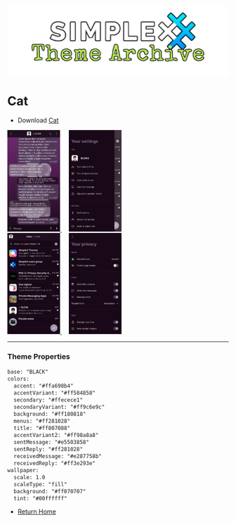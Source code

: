 ![SxC Theme Archive Banner](../resources/SxC_themeBanner.png)

# Cat

* Download [Cat](../themes/SxC_cat.theme)

<a href="../screenshots/SxC_cat01.jpg" target="_blank">
	<img src="../screenshots/SxC_cat01.jpg" width="120">
</a>&nbsp;&nbsp;&nbsp;
<a href="../screenshots/SxC_cat02.jpg" target="_blank">
	<img src="../screenshots/SxC_cat02.jpg" width="120">
</a>
<br>
<a href="../screenshots/SxC_cat03.jpg" target="_blank">
	<img src="../screenshots/SxC_cat03.jpg" width="120">
</a>&nbsp;&nbsp;&nbsp;
<a href="../screenshots/SxC_cat04.jpg" target="_blank">
	<img src="../screenshots/SxC_cat04.jpg" width="120">
</a>

----
### Theme Properties
```
base: "BLACK"
colors:
  accent: "#ffa698b4"
  accentVariant: "#ff584858"
  secondary: "#ffecece1"
  secondaryVariant: "#ff9c6e9c"
  background: "#ff180818"
  menus: "#ff281028"
  title: "#ff807088"
  accentVariant2: "#ff98a8a8"
  sentMessage: "#e5503858"
  sentReply: "#ff281028"
  receivedMessage: "#e287758b"
  receivedReply: "#ff3e293e"
wallpaper:
  scale: 1.0
  scaleType: "fill"
  background: "#ff070707"
  tint: "#00ffffff"
```

* [Return Home](../)

